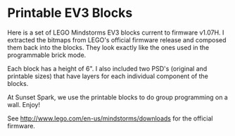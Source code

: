 # Printable EV3 Blocks

Here is a set of LEGO Mindstorms EV3 blocks current to firmware v1.07H.
I extracted the bitmaps from LEGO's official firmware release and composed
them back into the blocks. They look exactly like the ones used in the
programmable brick mode.

Each block has a height of 6".  I also included two PSD's (original and printable
sizes) that have layers for each individual component of the blocks.

At Sunset Spark, we use the printable blocks to do group programming on a wall. Enjoy!

See http://www.lego.com/en-us/mindstorms/downloads for the official firmware.
